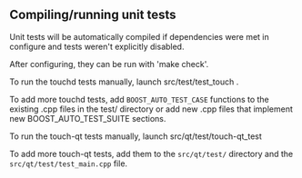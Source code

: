 Compiling/running unit tests
------------------------------------

Unit tests will be automatically compiled if dependencies were met in configure
and tests weren't explicitly disabled.

After configuring, they can be run with 'make check'.

To run the touchd tests manually, launch src/test/test_touch .

To add more touchd tests, add `BOOST_AUTO_TEST_CASE` functions to the existing
.cpp files in the test/ directory or add new .cpp files that
implement new BOOST_AUTO_TEST_SUITE sections.

To run the touch-qt tests manually, launch src/qt/test/touch-qt_test

To add more touch-qt tests, add them to the `src/qt/test/` directory and
the `src/qt/test/test_main.cpp` file.

